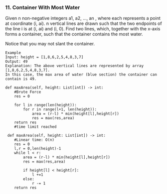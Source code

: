 ### 11. Container With Most Water
Given n non-negative integers a1, a2, ..., an , where each represents a point at coordinate (i, ai). n vertical lines are drawn such that the two endpoints of the line i is at (i, ai) and (i, 0). Find two lines, which, together with the x-axis forms a container, such that the container contains the most water.

Notice that you may not slant the container.

```
Example
Input: height = [1,8,6,2,5,4,8,3,7]
Output: 49
Explanation: The above vertical lines are represented by array [1,8,6,2,5,4,8,3,7]. 
In this case, the max area of water (blue section) the container can contain is 49.
```


    def maxArea(self, height: List[int]) -> int:
        #Brute Force
        res = 0
        
        for l in range(len(height)):
            for r in range(l+1, len(height)):
                area = (r-l) * min(height[l],height[r])
                res = max(res,area)
        return res
        #time limit reached
        
     def maxArea(self, height: List[int]) -> int:
        #Linear time: O(n)
        res = 0
        l,r = 0,len(height)-1
        while l < r:
            area = (r-l) * min(height[l],height[r])
            res = max(res,area)
            
            if height[l] < height[r]:
                l +=1
            else:
                r -= 1
        return res


